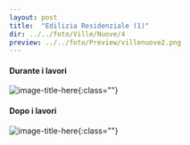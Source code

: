 ```yaml
---
layout: post
title:  "Edilizia Residenziale (1)"
dir: ../../foto/Ville/Nuove/4
preview: ../../foto/Preview/villenuove2.png
---
```


#### Durante i lavori

![image-title-here](../../foto/Ville/Nuove/4/1.jpg){:class=""}


#### Dopo i lavori

![image-title-here](../../foto/Ville/Nuove/4/2.png){:class=""}